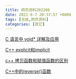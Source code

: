 ```yaml
---
title: 网页资料202206
date: 2022-6-7 20:37:57 +0800
tags: [总结,网页资料]
categories: [其它]
---
```


[C 语言中 void* 详解及应用](https://www.runoob.com/w3cnote/c-void-intro.html)

[C++ explicit和implicit](https://blog.csdn.net/hankern/article/details/106173439)

[ c++ 拷贝函数和赋值函数的区别](https://blog.csdn.net/splendid7/article/details/81537706)

[C++中的reverse()函数](https://blog.csdn.net/YMWM_/article/details/115468297)


